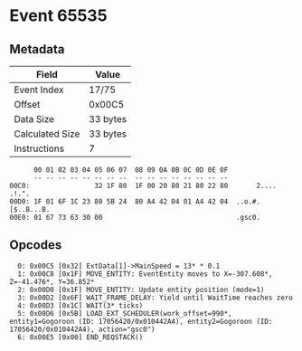 # Event 65535

## Metadata

| Field           | Value    |
|-----------------|----------|
| Event Index     | 17/75    |
| Offset          | 0x00C5   |
| Data Size       | 33 bytes |
| Calculated Size | 33 bytes |
| Instructions    | 7        |

```
      00 01 02 03 04 05 06 07  08 09 0A 0B 0C 0D 0E 0F
      -- -- -- -- -- -- -- --  -- -- -- -- -- -- -- --
00C0:                32 1F 80  1F 00 20 80 21 80 22 80       2.... .!.".
00D0: 1F 01 6F 1C 23 80 5B 24  80 A4 42 04 01 A4 42 04  ..o.#.[$..B...B.
00E0: 01 67 73 63 30 00                                 .gsc0.          
```

## Opcodes

```
  0: 0x00C5 [0x32] ExtData[1]->MainSpeed = 13* * 0.1
  1: 0x00C8 [0x1F] MOVE_ENTITY: EventEntity moves to X=-307.608*, Z=-41.476*, Y=36.852*
  2: 0x00D0 [0x1F] MOVE_ENTITY: Update entity position (mode=1)
  3: 0x00D2 [0x6F] WAIT_FRAME_DELAY: Yield until WaitTime reaches zero
  4: 0x00D3 [0x1C] WAIT(3* ticks)
  5: 0x00D6 [0x5B] LOAD_EXT_SCHEDULER(work_offset=990*, entity1=Gogoroon (ID: 17056420/0x010442A4), entity2=Gogoroon (ID: 17056420/0x010442A4), action="gsc0")
  6: 0x00E5 [0x00] END_REQSTACK()
```

